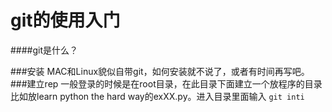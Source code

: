 # git的使用入门

####git是什么？

###安装
MAC和Linux貌似自带git，如何安装就不说了，或者有时间再写吧。
###建立rep
一般登录的时候是在root目录，在此目录下面建立一个放程序的目录比如放learn python the hard way的exXX.py。进入目录里面输入
```git inti```